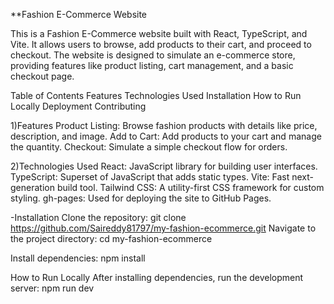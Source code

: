 **Fashion E-Commerce Website

This is a Fashion E-Commerce website built with React, TypeScript, and Vite. It allows users to browse, add products to their cart, and proceed to checkout. The website is designed to simulate an e-commerce store, providing features like product listing, cart management, and a basic checkout page.

Table of Contents
    Features
    Technologies Used
    Installation
    How to Run Locally
    Deployment
    Contributing

1)Features
Product Listing: Browse fashion products with details like price, description, and image.
Add to Cart: Add products to your cart and manage the quantity.
Checkout: Simulate a simple checkout flow for orders.

2)Technologies Used
React: JavaScript library for building user interfaces.
TypeScript: Superset of JavaScript that adds static types.
Vite: Fast next-generation build tool.
Tailwind CSS: A utility-first CSS framework for custom styling.
gh-pages: Used for deploying the site to GitHub Pages.

-Installation
Clone the repository:   git clone https://github.com/Saireddy81797/my-fashion-ecommerce.git
Navigate to the project directory: cd my-fashion-ecommerce

Install dependencies:
npm install

How to Run Locally
After installing dependencies, run the development server: npm run dev



